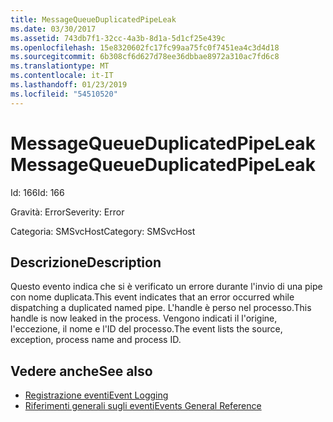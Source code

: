 ```yaml
---
title: MessageQueueDuplicatedPipeLeak
ms.date: 03/30/2017
ms.assetid: 743db7f1-32cc-4a3b-8d1a-5d1cf25e439c
ms.openlocfilehash: 15e8320602fc17fc99aa75fc0f7451ea4c3d4d18
ms.sourcegitcommit: 6b308cf6d627d78ee36dbbae8972a310ac7fd6c8
ms.translationtype: MT
ms.contentlocale: it-IT
ms.lasthandoff: 01/23/2019
ms.locfileid: "54510520"
---
```

# <a name="messagequeueduplicatedpipeleak"></a><span data-ttu-id="1df05-102">MessageQueueDuplicatedPipeLeak</span><span class="sxs-lookup"><span data-stu-id="1df05-102">MessageQueueDuplicatedPipeLeak</span></span>
<span data-ttu-id="1df05-103">Id: 166</span><span class="sxs-lookup"><span data-stu-id="1df05-103">Id: 166</span></span>  
  
 <span data-ttu-id="1df05-104">Gravità: Error</span><span class="sxs-lookup"><span data-stu-id="1df05-104">Severity: Error</span></span>  
  
 <span data-ttu-id="1df05-105">Categoria: SMSvcHost</span><span class="sxs-lookup"><span data-stu-id="1df05-105">Category: SMSvcHost</span></span>  
  
## <a name="description"></a><span data-ttu-id="1df05-106">Descrizione</span><span class="sxs-lookup"><span data-stu-id="1df05-106">Description</span></span>  
 <span data-ttu-id="1df05-107">Questo evento indica che si è verificato un errore durante l'invio di una pipe con nome duplicata.</span><span class="sxs-lookup"><span data-stu-id="1df05-107">This event indicates that an error occurred while dispatching a duplicated named pipe.</span></span> <span data-ttu-id="1df05-108">L'handle è perso nel processo.</span><span class="sxs-lookup"><span data-stu-id="1df05-108">This handle is now leaked in the process.</span></span> <span data-ttu-id="1df05-109">Vengono indicati il l'origine, l'eccezione, il nome e l'ID del processo.</span><span class="sxs-lookup"><span data-stu-id="1df05-109">The event lists the source, exception, process name and process ID.</span></span>  
  
## <a name="see-also"></a><span data-ttu-id="1df05-110">Vedere anche</span><span class="sxs-lookup"><span data-stu-id="1df05-110">See also</span></span>
- [<span data-ttu-id="1df05-111">Registrazione eventi</span><span class="sxs-lookup"><span data-stu-id="1df05-111">Event Logging</span></span>](../../../../../docs/framework/wcf/diagnostics/event-logging/index.md)
- [<span data-ttu-id="1df05-112">Riferimenti generali sugli eventi</span><span class="sxs-lookup"><span data-stu-id="1df05-112">Events General Reference</span></span>](../../../../../docs/framework/wcf/diagnostics/event-logging/events-general-reference.md)
